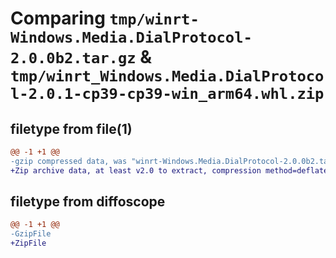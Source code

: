 # Comparing `tmp/winrt-Windows.Media.DialProtocol-2.0.0b2.tar.gz` & `tmp/winrt_Windows.Media.DialProtocol-2.0.1-cp39-cp39-win_arm64.whl.zip`

## filetype from file(1)

```diff
@@ -1 +1 @@
-gzip compressed data, was "winrt-Windows.Media.DialProtocol-2.0.0b2.tar", last modified: Sat Dec  2 18:23:41 2023, max compression
+Zip archive data, at least v2.0 to extract, compression method=deflate
```

## filetype from diffoscope

```diff
@@ -1 +1 @@
-GzipFile
+ZipFile
```

